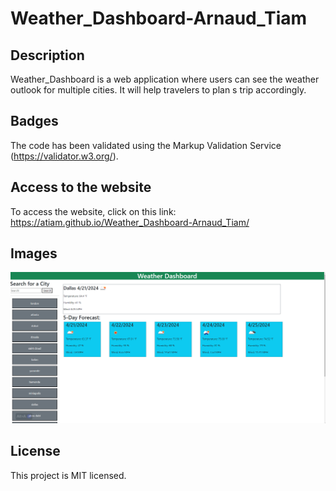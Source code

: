 # Weather_Dashboard-Arnaud_Tiam
## Description
Weather_Dashboard is a web application where users can see the weather outlook for multiple cities.
It will help travelers to plan s trip accordingly.

## Badges
The code has been validated using the Markup Validation Service (https://validator.w3.org/).

## Access to the website
To access the website, click on this link: https://atiam.github.io/Weather_Dashboard-Arnaud_Tiam/


## Images
![alt text](https://github.com/Atiam/Weather_Dashboard-Arnaud_Tiam/blob/main/Assets/images/web-app-image.png)


## License
This project is MIT licensed.
